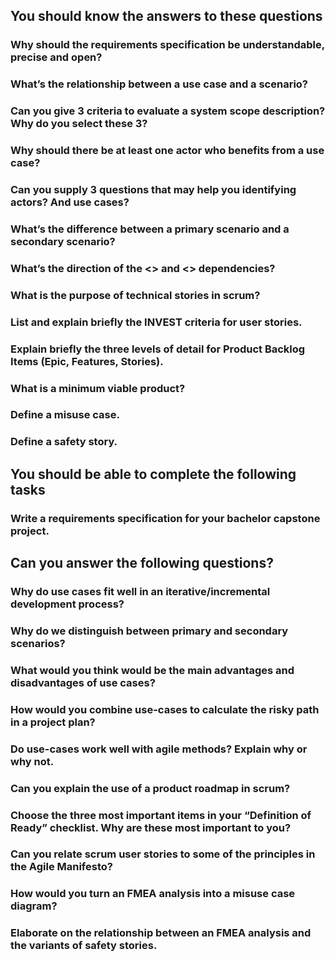 ## You should know the answers to these questions
### Why should the requirements specification be understandable, precise and open?
### What’s the relationship between a use case and a scenario?
### Can you give 3 criteria to evaluate a system scope description? Why do you select these 3?
### Why should there be at least one actor who benefits from a use case?
### Can you supply 3 questions that may help you identifying actors? And use cases?
### What’s the difference between a primary scenario and a secondary scenario?
### What’s the direction of the <<extends>> and <<includes>> dependencies?
### What is the purpose of technical stories in scrum?
### List and explain briefly the INVEST criteria for user stories.
### Explain briefly the three levels of detail for Product Backlog Items (Epic, Features, Stories).
### What is a minimum viable product?
### Define a misuse case.
### Define a safety story.

## You should be able to complete the following tasks
### Write a requirements specification for your bachelor capstone project.

## Can you answer the following questions?
### Why do use cases fit well in an iterative/incremental development process?
### Why do we distinguish between primary and secondary scenarios?
### What would you think would be the main advantages and disadvantages of use cases?
### How would you combine use-cases to calculate the risky path in a project plan?
### Do use-cases work well with agile methods? Explain why or why not.
### Can you explain the use of a product roadmap in scrum?
### Choose the three most important items in your “Definition of Ready” checklist. Why are these most important to you?
### Can you relate scrum user stories to some of the principles in the Agile Manifesto?
### How would you turn an FMEA analysis into a misuse case diagram?
### Elaborate on the relationship between an FMEA analysis and the variants of safety stories.